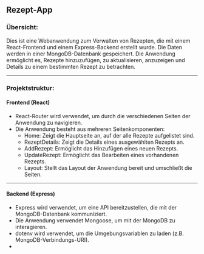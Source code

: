 ## Rezept-App

###  Übersicht:

Dies ist eine Webanwendung zum Verwalten von Rezepten, die mit einem React-Frontend und einem Express-Backend erstellt wurde. Die Daten werden in einer MongoDB-Datenbank gespeichert. Die Anwendung ermöglicht es, Rezepte hinzuzufügen, zu aktualisieren, anzuzeigen und Details zu einem bestimmten Rezept zu betrachten.

---

### Projektstruktur:
#### Frontend (React)
- React-Router wird verwendet, um durch die verschiedenen Seiten der Anwendung zu navigieren.
- Die Anwendung besteht aus mehreren Seitenkomponenten:
  - Home: Zeigt die Hauptseite an, auf der alle Rezepte aufgelistet sind.
  - RezeptDetails: Zeigt die Details eines ausgewählten Rezepts an.
  - AddRezept: Ermöglicht das Hinzufügen eines neuen Rezepts.
  - UpdateRezept: Ermöglicht das Bearbeiten eines vorhandenen Rezepts.
  - Layout: Stellt das Layout der Anwendung bereit und umschließt die Seiten.

---

#### Backend (Express)
- Express wird verwendet, um eine API bereitzustellen, die mit der MongoDB-Datenbank kommuniziert.
- Die Anwendung verwendet Mongoose, um mit der MongoDB zu interagieren.
- dotenv wird verwendet, um die Umgebungsvariablen zu laden (z.B. MongoDB-Verbindungs-URI).
- 
